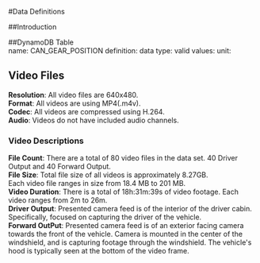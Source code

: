 #Data Definitions <br>

##Introduction <br>

##DynamoDB Table <br>
name: CAN_GEAR_POSITION
definition:
data type:
valid values:
unit: 


## Video Files <br>
**Resolution**: All video files are 640x480. <br>
**Format**: All videos are using MP4(.m4v). <br>
**Codec**: All videos are compressed using H.264. <br>
**Audio**: Videos do not have included audio channels. <br>

### Video Descriptions <br>
**File Count**: There are a total of 80 video files in the data set. 40 Driver Output and 40 Forward Output. <br>
**File Size**: Total file size of all videos is approximately 8.27GB.  
Each video file ranges in size from 18.4 MB to 201 MB. <br>
**Video Duration**: There is a total of 18h:31m:39s of video footage.  Each video ranges from 2m to 26m.  <br>
**Driver Output**: Presented camera feed is of the interior of the driver cabin.  Specifically, focused on 
capturing the driver of the vehicle. <br>
**Forward OutPut**: Presented camera feed is of an exterior facing camera towards the front of the vehicle.
Camera is mounted in the center of the windshield, and is capturing footage through the windshield. 
The vehicle's hood is typically seen at the bottom of the video frame. <br>